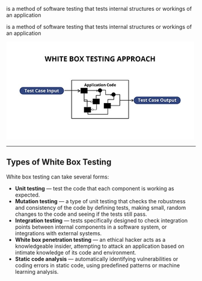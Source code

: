 is a method of software testing that tests internal structures or workings of an application

is a method of software testing that tests internal structures or workings of an application

![**SDLC**](../../../images/istqb/test_types/white_box_test.jpeg)

___
## **Types of White Box Testing**
White box testing can take several forms:

* **Unit testing** — test the code that each component is working as expected.
* **Mutation testing** — a type of unit testing that checks the robustness and consistency of the code by defining tests, making small, random changes to the code and seeing if the tests still pass.
* **Integration testing** — tests specifically designed to check integration points between internal components in a software system, or integrations with external systems.
* **White box penetration testing** — an ethical hacker acts as a knowledgeable insider, attempting to attack an application based on intimate knowledge of its code and environment.
* **Static code analysis** — automatically identifying vulnerabilities or coding errors in static code, using predefined patterns or machine learning analysis.

